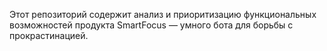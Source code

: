 Этот репозиторий содержит анализ и приоритизацию функциональных возможностей продукта SmartFocus — умного бота для борьбы с прокрастинацией.
